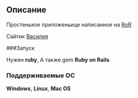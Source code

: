 ## Описание

Простенькое приложеньице написанное на [RoR](https://ru.wikipedia.org/wiki/Ruby_on_Rails)

Сайтик [Василия](https://lit-sea-32435.herokuapp.com)

###Запуск

Нужен **ruby**, А также gem **Ruby on Rails**

### Поддерживаемые ОС

**Windows**, **Linux**, **Mac OS**
